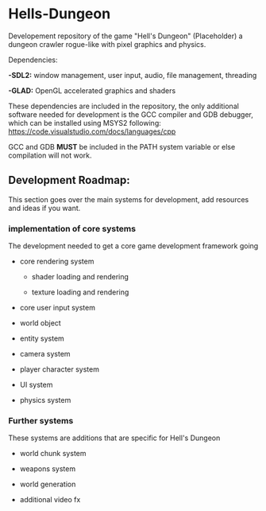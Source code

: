 # Hells-Dungeon


Developement repository of the game "Hell's Dungeon" (Placeholder) a dungeon crawler rogue-like with pixel graphics and physics.

Dependencies:

**-SDL2:** window management, user input, audio, file management, threading

**-GLAD:** OpenGL accelerated graphics and shaders

These dependencies are included in the repository, the only additional software needed for development is the GCC compiler and GDB debugger, which can be installed using MSYS2 following: https://code.visualstudio.com/docs/languages/cpp

GCC and GDB **MUST** be included in the PATH system variable or else compilation will not work.

## Development Roadmap:

This section goes over the main systems for development, add resources and ideas if you want.

### implementation of core systems
The development needed to get a core game development framework going

- core rendering system
  - shader loading and rendering
  
  - texture loading and rendering

- core user input system
  
- world object

- entity system

- camera system

- player character system

- UI system

- physics system

### Further systems
These systems are additions that are specific for Hell's Dungeon 

- world chunk system

- weapons system

- world generation

- additional video fx


